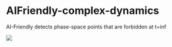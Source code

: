 # AIFriendly-complex-dynamics
AI-Friendly detects phase-space points that are forbidden at t=inf

<img src="autovalor_positivo.png">

